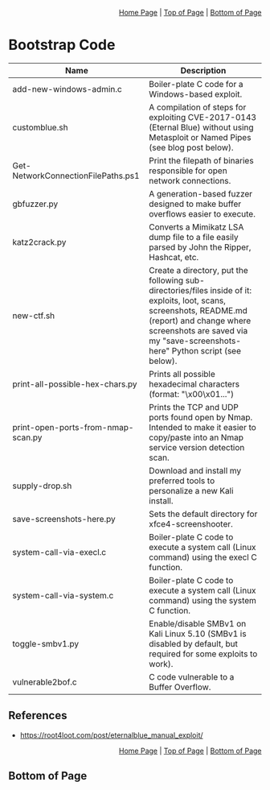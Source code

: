 <p align="right">
  <a href="/README.md">Home Page</a> |
  <a href="/bootstrap-code/README.md">Top of Page</a> |
  <a href="/bootstrap-code/README.md#bottom-of-page">Bottom of Page</a>
</p>

# Bootstrap Code

|Name|Description|
|----|-------|
|add-new-windows-admin.c|Boiler-plate C code for a Windows-based exploit.|
|customblue.sh|A compilation of steps for exploiting CVE-2017-0143 (Eternal Blue) without using Metasploit or Named Pipes (see blog post below).|
|Get-NetworkConnectionFilePaths.ps1|Print the filepath of binaries responsible for open network connections.|
|gbfuzzer.py|A generation-based fuzzer designed to make buffer overflows easier to execute.|
|katz2crack.py|Converts a Mimikatz LSA dump file to a file easily parsed by John the Ripper, Hashcat, etc.|
|new-ctf.sh|Create a directory, put the following sub-directories/files inside of it: exploits, loot, scans, screenshots, README.md (report) and change where screenshots are saved via my "save-screenshots-here" Python script (see below). |
|print-all-possible-hex-chars.py|Prints all possible hexadecimal characters (format: "\x00\x01...")|
|print-open-ports-from-nmap-scan.py|Prints the TCP and UDP ports found open by Nmap. Intended to make it easier to copy/paste into an Nmap service version detection scan.|
|supply-drop.sh|Download and install my preferred tools to personalize a new Kali install.|
|save-screenshots-here.py|Sets the default directory for xfce4-screenshooter.|
|system-call-via-execl.c|Boiler-plate C code to execute a system call (Linux command) using the execl C function.|
|system-call-via-system.c|Boiler-plate C code to execute a system call (Linux command) using the system C function.|
|toggle-smbv1.py|Enable/disable SMBv1 on Kali Linux 5.10 (SMBv1 is disabled by default, but required for some exploits to work).|
|vulnerable2bof.c|C code vulnerable to a Buffer Overflow.|

## References
- https://root4loot.com/post/eternalblue_manual_exploit/

<p align="right">
  <a href="/README.md">Home Page</a> |
  <a href="/bootstrap-code/README.md">Top of Page</a> |
  <a href="/bootstrap-code/README.md#bottom-of-page">Bottom of Page</a>
</p>

## Bottom of Page
